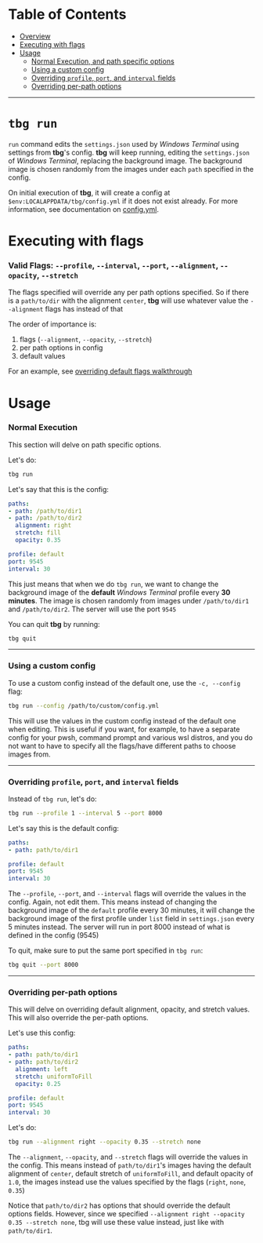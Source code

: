 # Table of Contents
- [Overview](#tbg-run)
- [Executing with flags](#executing-with-flags)
- [Usage](#usage)
    - [Normal Execution, and path specific options](#normal-execution)
    - [Using a custom config](#using-a-custom-config)
    - [Overriding `profile`, `port`, and `interval` fields](#overriding-profile-port-and-interval-fields)
    - [Overriding per-path options](#overriding-per-path-options)
---

# `tbg run`

`run` command edits the `settings.json` used by *Windows Terminal* using
settings from **tbg**'s config. **tbg** will keep running, editing the
`settings.json` of *Windows Terminal*, replacing the background image. The 
background image is chosen randomly from the images under each `path` specified
in the config.

On initial execution of **tbg**, it will create a config at
`$env:LOCALAPPDATA/tbg/config.yml` if it does not exist already.
For more information, see documentation on [config.yml](/docs/config.yml.md).

# Executing with flags
### Valid Flags: `--profile`, `--interval`, `--port`, `--alignment`, `--opacity`, `--stretch`

The flags specified will override any per path options specified. So if there is
a `path/to/dir` with the alignment `center`, **tbg** will use whatever value
the `--alignment` flags has instead of that

The order of importance is:
1. flags (`--alignment`, `--opacity`, `--stretch`)
2. per path options in config
3. default values

For an example, see [overriding default flags walkthrough](#overriding-default-option-fields)

# Usage
### Normal Execution
This section will delve on path specific options.

Let's do:
```bash
tbg run
```
Let's say that this is the config:
```yml
paths:
- path: /path/to/dir1
- path: /path/to/dir2
  alignment: right
  stretch: fill
  opacity: 0.35

profile: default
port: 9545
interval: 30
```
This just means that when we do `tbg run`, we want to change the background
image of the **default** *Windows Terminal* profile every **30 minutes**. The
image is chosen randomly from images under `/path/to/dir1` and `/path/to/dir2`.
The server will use the port `9545`

You can quit **tbg** by running:
```bash
tbg quit
```

---
### Using a custom config
To use a custom config instead of the default one, use the `-c, --config` flag:
```bash
tbg run --config /path/to/custom/config.yml
```
This will use the values in the custom config instead of the default one when
editing. This is useful if you want, for example, to have a separate config for
your pwsh, command prompt and various wsl distros, and you do not want to have
to specify all the flags/have different paths to choose images from.

---
### Overriding `profile`, `port`, and `interval` fields

Instead of `tbg run`, let's do:
```bash
tbg run --profile 1 --interval 5 --port 8000
```
Let's say this is the default config:
```yml
paths:
- path: path/to/dir1

profile: default
port: 9545
interval: 30
```

The `--profile`, `--port`, and `--interval` flags will override the values in
the config. Again, not edit them. This means instead of changing the background
image of the `default` profile every 30 minutes, it will change the background
image of the first profile under `list` field in `settings.json` every 5
minutes instead. The server will run in port 8000 instead of what is defined
in the config (9545)

To quit, make sure to put the same port specified in `tbg run`:
```bash
tbg quit --port 8000
```

---
### Overriding per-path options
This will delve on overriding default alignment, opacity, and stretch values.
This will also override the per-path options.

Let's use this config:
```yml
paths:
- path: path/to/dir1
- path: path/to/dir2 
  alignment: left
  stretch: uniformToFill
  opacity: 0.25

profile: default
port: 9545
interval: 30
```
Let's do:
```bash
tbg run --alignment right --opacity 0.35 --stretch none
```

The `--alignment`, `--opacity`, and `--stretch` flags will override the values
in the config. This means instead of `path/to/dir1`'s images having the default
alignment of `center`, default stretch of `uniformToFill`, and default opacity
of `1.0`, the images instead use the values specified by the flags (`right`,
`none`, `0.35`)

Notice that `path/to/dir2` has options that should override the default options
fields. However, since we specified `--alignment right --opacity 0.35 --stretch
none`, tbg will use these value instead, just like with `path/to/dir1`.
